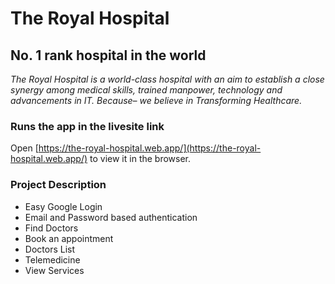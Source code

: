 # The Royal Hospital

## No. 1 rank hospital in the world
*The Royal Hospital is a world-class hospital with an aim to establish a close synergy among medical skills, trained manpower, technology and advancements in IT. Because– we believe in Transforming Healthcare.*


### Runs the app in the livesite link
Open [https://the-royal-hospital.web.app/](https://the-royal-hospital.web.app/) to view it in the browser.


### Project Description
 * Easy Google Login
 * Email and Password based authentication
 * Find Doctors
 * Book an appointment
 * Doctors List
 * Telemedicine
 * View Services
